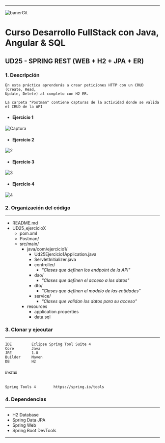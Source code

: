 ***
![banerGit](https://user-images.githubusercontent.com/22893383/107159880-121e0b80-6993-11eb-92e3-1efd1d8f4dba.PNG)

# Curso Desarrollo FullStack con Java, Angular & SQL

## UD25 - SPRING REST (WEB + H2 + JPA + ER)


### 1. Descripción
```
En esta práctica aprenderás a crear peticiones HTTP con un CRUD (Create, Read,
Update, Delete) al completo con H2 ER.
``` 

```
La carpeta "Postman" contiene capturas de la actividad donde se valida el CRUD de la API
```

- #### Ejercicio 1
 ![Captura](https://user-images.githubusercontent.com/22893383/111053535-e1833300-8464-11eb-931a-0dc41aca8c4e.PNG)
 
- #### Ejercicio 2
![2](https://user-images.githubusercontent.com/22893383/111053536-e2b46000-8464-11eb-9d79-4ddd78f38c45.PNG)

- #### Ejercicio 3
![3](https://user-images.githubusercontent.com/22893383/111053538-e3e58d00-8464-11eb-821d-2f02ecad25fc.PNG)

- #### Ejercicio 4
![4](https://user-images.githubusercontent.com/22893383/111053541-e516ba00-8464-11eb-964e-4352bb420c05.PNG)


### 2. Organización del código
***
- README.md
- UD25_ejercicioX
  - pom.xml
  - Postman/
  - src/main/
    - java/com/ejercicio1/
      - Ud25Ejercicio1Application.java
      - ServletInitializer.java
      - controller/
        + _"Clases que definen los endpoint de la API"_
      - dao/
        + _"Clases que definen el acceso a los datos"_
      - dto/
        + _"Clases que definen el modelo de las entidades"_
      - service/
        + _"Clases que validan los datos para su acceso"_
    - resources
      - application.properties
      - data.sql


### 3. Clonar y ejecutar
***
```
IDE         Eclipse Spring Tool Suite 4
Core        Java            
JRE         1.8
Builder     Maven
DB          H2
```

###### Install
```
Spring Tools 4        https://spring.io/tools
```

### 4. Dependencias
***

- H2 Database
- Spring Data JPA
- Spring Web
- Spring Boot DevTools
***
